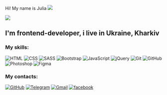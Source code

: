 Hi! My name is Julia ![](https://media.giphy.com/media/hvRJCLFzcasrR4ia7z/giphy.gif)


![](https://media.giphy.com/media/bGgsc5mWoryfgKBx1u/giphy.gif)


## I'm frontend-developer, i live in Ukraine, Kharkiv

### My skills: 
![HTML](https://img.shields.io/badge/-HTML-333?style=for-the-badge&logo=html5)
![CSS](https://img.shields.io/badge/-CSS-333?style=for-the-badge&logo=css3&logoColor=blue)
![SASS](https://img.shields.io/badge/-SASS-333?style=for-the-badge&logo=SASS)
![Bootstrap](https://img.shields.io/badge/-Bootstrap-333?style=for-the-badge&logo=Bootstrap)
![JavaScript](https://img.shields.io/badge/-JavaScript-333?style=for-the-badge&logo=javascript)
![jQuery](https://img.shields.io/badge/-jQuery-333?style=for-the-badge&logo=jQuery&logoColor=blue)
![Git](https://img.shields.io/badge/-Git-333?style=for-the-badge&logo=Git)
![GitHub](https://img.shields.io/badge/-GitHub-333?style=for-the-badge&logo=GitHub)
![Photoshop](https://img.shields.io/badge/-Photoshop-483D8B?style=for-the-badge&logo=Photoshop)
![Figma](https://img.shields.io/badge/-Figma-333?style=for-the-badge&logo=Figma)


### My contacts:
[![GitHub](https://img.shields.io/badge/-GitHub-333?style=for-the-badge&logo=GitHub&logoColor=fff)](https://github.com/Juliaads22)
[![Telegram](https://img.shields.io/badge/-Telegram-333?style=for-the-badge&logo=telegram&logoColor=27A0D9)](https://t.me/juldev2)
[![Gmail](https://img.shields.io/badge/-Gmail-333?style=for-the-badge&logo=gmail&logoColor=FF0000)](mailto:juliaads22@gmail.com)
[![facebook](https://img.shields.io/badge/Facebook-1877F2?logo=facebook&logoColor=fff&style=for-the-badge) ](https://www.facebook.com/profile.php?id=100027104856250)
